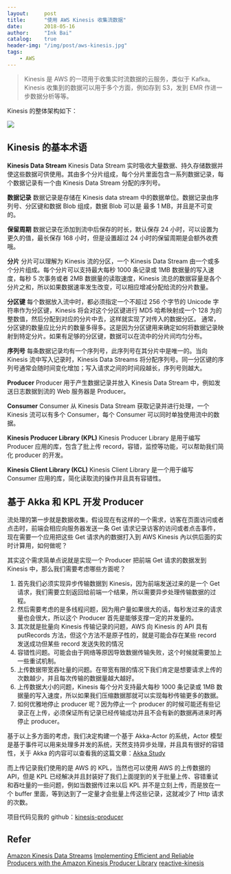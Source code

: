 ```yaml
---
layout:     post
title:      "使用 AWS Kinesis 收集流数据"
date:       2018-05-16
author:     "Ink Bai"
catalog:    true
header-img: "/img/post/aws-kinesis.jpg"
tags:
    - AWS
---
```


> Kinesis 是 AWS 的一项用于收集实时流数据的云服务，类似于 Kafka。Kinesis 收集到的数据可以用于多个方面，例如存到 S3，发到 EMR 作进一步数据分析等等。

Kinesis 的整体架构如下：

![](https://docs.aws.amazon.com/streams/latest/dev/images/architecture.png)

## Kinesis 的基本术语

**Kinesis Data Stream**
Kinesis Data Stream 实时吸收大量数据、持久存储数据并使这些数据可供使用。其由多个分片组成，每个分片里面包含一系列数据记录，每个数据记录有一个由 Kinesis Data Stream 分配的序列号。

**数据记录**
数据记录是存储在 Kinesis data stream 中的数据单位。数据记录由序列号、分区键和数据 Blob 组成，数据 Blob 可以是 最多 1 MB，并且是不可变的。

**保留周期**
数据记录在添加到流中后保存的时长，默认保存 24 小时，可以设置为更久的值，最长保存 168 小时，但是设置超过 24 小时的保留周期是会额外收费哦。

**分片**
分片可以理解为 Kinesis 流的分区，一个 Kinesis Data Stream 由一个或多个分片组成。每个分片可以支持最大每秒 1000 条记录或 1MB 数据量的写入速度，每秒 5 次事务或者 2MB 数据量的读取速度，Kinesis 流总的数据容量是各个分片之和，所以如果数据速率发生改变，可以相应增减分配给流的分片数量。

**分区键**
每个数据放入流中时，都必须指定一个不超过 256 个字节的 Unicode 字符串作为分区键，Kinesis 将会对这个分区键进行 MD5 哈希映射成一个 128 为的整数值，然后分配到对应的分片中去，这样就实现了对传入的数据分区。
通常，分区键的数量应比分片的数量多得多。这是因为分区键用来确定如何将数据记录映射到特定分片。如果有足够的分区键，数据可以在流中的分片间均匀分布。

**序列号**
每条数据记录均有一个序列号，此序列号在其分片中是唯一的。当向 Kinesis 流中写入记录时，Kinesis Data Streams 将分配序列号。同一分区键的序列号通常会随时间变化增加；写入请求之间的时间段越长，序列号则越大。

**Producer**
Producer 用于产生数据记录并放入 Kinesis Data Stream 中，例如发送日志数据到流的 Web 服务器是 Producer。

**Consumer**
Consumer 从 Kinesis Data Stream 获取记录并进行处理，一个 Kinesis 流可以有多个 Consumer，每个 Consumer 可以同时单独使用流中的数据。

**Kinesis Producer Library (KPL)**
Kinesis Producer Library 是用于编写 Producer 应用的库，包含了批上传 record，容错，监控等功能，可以帮助我们简化 producer 的开发。

**Kinesis Client Library (KCL)**
Kinesis Client Library 是一个用于编写 Consumer 应用的库，简化读取流的操作并且具有容错性。

## 基于 Akka 和 KPL 开发 Producer
流处理的第一步就是数据收集，假设现在有这样的一个需求，访客在页面访问或者点击时，前端会相应向服务器发送一条 Get 请求记录访客的访问或者点击事件，现在需要一个应用把这些 Get 请求內的数据打入到 AWS Kinesis 內以供后面的实时计算用，如何做呢？

其实这个需求简单点说就是实现一个 Producer 把前端 Get 请求的数据发到 Kinesis 中，那么我们需要考虑哪些方面呢？

1. 首先我们必须实现异步传输数据到 Kinesis，因为前端发送过来的是一个 Get 请求，我们需要立刻返回给前端一个结果，所以需要异步处理传输数据的过程。
2. 然后需要考虑的是多线程问题，因为用户量如果很大的话，每秒发过来的请求量也会很大，所以这个 Producer 首先是能够支撑一定的并发量的。
3. 其次就是批量向 Kinesis 传输记录的问题，AWS 向 Kinesis 的 API 具有 putRecords 方法，但这个方法不是原子性的，就是可能会存在某些 record 发送成功但某些 record 发送失败的情况
4. 容错性问题。可能会由于网络等原因导致数据传输失败，这个时候就需要加上一些重试机制。
5. 上传数据带宽吞吐量的问题。在带宽有限的情况下我们肯定是想要请求上传的次数越少，并且每次传输的数据量越大越好。
6. 上传数据大小的问题，Kinesis 每个分片支持最大每秒 1000 条记录或 1MB 数据量的写入速度，所以如果我们压缩数据那就可以实现每秒传输更多的数据。
7. 如何优雅地停止 producer 呢？因为停止一个 producer 的时候可能还有些记录正在上传，必须保证所有记录已经传输成功并且不会有新的数据再进来时再停止 producer。

基于以上多方面的考虑，我们决定构建一个基于 Akka-Actor 的系统，Actor 模型是基于事件可以用来处理多并发的系统，天然支持异步处理，并且具有很好的容错性，关于 Akka 的内容可以查看我的这篇文章：<a href="http://baixin.ink/2018/05/23/akka-study/" target="_blank">Akka Study</a>

而上传记录我们使用的是 AWS 的 KPL，当然也可以使用 AWS 的上传数据的 API，但是 KPL 已经解决并且封装好了我们上面提到的关于批量上传、容错重试和吞吐量的一些问题，例如当数据传过来以后 KPL 并不是立刻上传，而是放在一个 buffer 里面，等到达到了一定量才会批量上传这些记录，这就减少了 Http 请求的次数。

项目代码见我的 github：[kinesis-producer](https://github.com/Trigl/kinesis-producer)

## Refer
[Amazon Kinesis Data Streams](https://docs.aws.amazon.com/zh_cn/streams/latest/dev/introduction.html)
[Implementing Efficient and Reliable Producers with the Amazon Kinesis Producer Library](https://aws.amazon.com/blogs/big-data/implementing-efficient-and-reliable-producers-with-the-amazon-kinesis-producer-library/)
[reactive-kinesis](https://github.com/WW-Digital/reactive-kinesis)
